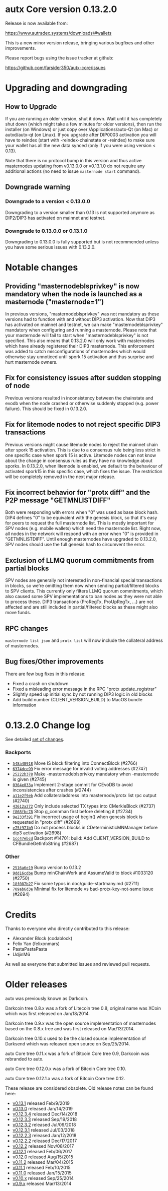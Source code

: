 autx Core version 0.13.2.0
==========================

Release is now available from:

  <https://www.autradex.systems/downloads/#wallets>

This is a new minor version release, bringing various bugfixes and other improvements.

Please report bugs using the issue tracker at github:

  <https://github.com/farsider350/autx-core/issues>


Upgrading and downgrading
=========================

How to Upgrade
--------------

If you are running an older version, shut it down. Wait until it has completely
shut down (which might take a few minutes for older versions), then run the
installer (on Windows) or just copy over /Applications/autx-Qt (on Mac) or
autxd/autx-qt (on Linux). If you upgrade after DIP0003 activation you will
have to reindex (start with -reindex-chainstate or -reindex) to make sure
your wallet has all the new data synced (only if you were using version < 0.13).

Note that there is no protocol bump in this version and thus active masternodes
updating from v0.13.0.0 or v0.13.1.0 do not require any additional actions (no need to issue
`masternode start` command).

Downgrade warning
-----------------

### Downgrade to a version < 0.13.0.0

Downgrading to a version smaller than 0.13 is not supported anymore as DIP2/DIP3 has activated
on mainnet and testnet.

### Downgrade to 0.13.0.0 or 0.13.1.0

Downgrading to 0.13.0.0 is fully supported but is not recommended unless you have some serious issues with 0.13.2.0.

Notable changes
===============

Providing "masternodeblsprivkey" is now mandatory when the node is launched as a masternode ("masternode=1")
------------------------------------------------------------------------
In previous versions, "masternodeblsprivkey" was not mandatory as these versions had to function with and without DIP3
activation. Now that DIP3 has activated on mainnet and testnet, we can make "masternodeblsprivkey" mandatory when
configuring and running a masternode. Please note that your masternode will fail to start when "masternodeblsprivkey"
is not specified. This also means that 0.13.2.0 will only work with masternodes which have already registered their
DIP3 masternode. This enforcement was added to catch misconfigurations of masternodes which would otherwise stay
unnoticed until spork 15 activation and thus surprise and hurt masternode owners.

Fix for consistency issues after sudden stopping of node
--------------------------------------------------------
Previous versions resulted in inconsistency between the chainstate and evodb when the node crashed or otherwise suddenly
stopped (e.g. power failure). This should be fixed in 0.13.2.0. 

Fix for litemode nodes to not reject specific DIP3 transactions
---------------------------------------------------------------
Previous versions might cause litemode nodes to reject the mainnet chain after spork 15 activation. This is due to a
consensus rule being less strict in one specific case when spork 15 is active. Litemode nodes can not know about the
change in consensus rules as they have no knowledge about sporks. In 0.13.2.0, when litemode is enabled, we default to the
behaviour of activated spork15 in this specific case, which fixes the issue. The restriction will be completely removed
in the next major release.

Fix incorrect behavior for "protx diff" and the P2P message "GETMNLISTDIFF"
---------------------------------------------------------------------------
Both were responding with errors when "0" was used as base block hash. DIP4 defines "0" to be equivalent with the
genesis block, so that it's easy for peers to request the full masternode list.
This is mostly important for SPV nodes (e.g. mobile wallets) which need the masternode list. Right now, all nodes in
the network will respond with an error when "0" is provided in  "GETMNLISTDIFF". Until enough masternodes have upgraded
to 0.13.2.0, SPV nodes should use the full genesis hash to circumvent the error.

Exclusion of LLMQ quorum commitments from partial blocks
--------------------------------------------------------
SPV nodes are generally not interested in non-financial special transactions in blocks, so we're omitting them now when
sending partial/filtered blocks to SPV clients. This currently only filters LLMQ quorum commitments, which also caused
some SPV implementations to ban nodes as they were not able to process these. DIP3 transactions (ProRegTx, ProUpRegTx, ...)
are not affected and are still included in partial/filtered blocks as these might also move funds. 

RPC changes
-----------
`masternode list json` and `protx list` will now include the collateral address of masternodes.

Bug fixes/Other improvements
----------------------------
There are few bug fixes in this release:
- Fixed a crash on shutdown
- Fixed a misleading error message in the RPC "protx update_registrar"  
- Slightly speed up initial sync by not running DIP3 logic in old blocks
- Add build number (CLIENT_VERSION_BUILD) to MacOS bundle information 

 0.13.2.0 Change log
===================

See detailed [set of changes](https://github.com/farsider350/autx-core/compare/v0.13.1.0...autxpay:v0.13.2.0).

### Backports

- [`548a48918`](https://github.com/farsider350/autx-core/commit/548a48918) Move IS block filtering into ConnectBlock (#2766)
- [`6374dce99`](https://github.com/farsider350/autx-core/commit/6374dce99) Fix error message for invalid voting addresses (#2747)
- [`25222b378`](https://github.com/farsider350/autx-core/commit/25222b378) Make -masternodeblsprivkey mandatory when -masternode is given (#2745)
- [`0364e033a`](https://github.com/farsider350/autx-core/commit/0364e033a) Implement 2-stage commit for CEvoDB to avoid inconsistencies after crashes (#2744)
- [`a11e2f9eb`](https://github.com/farsider350/autx-core/commit/a11e2f9eb) Add collateraladdress into masternode/protx list rpc output (#2740)
- [`43612a272`](https://github.com/farsider350/autx-core/commit/43612a272) Only include selected TX types into CMerkleBlock (#2737)
- [`f868fbc78`](https://github.com/farsider350/autx-core/commit/f868fbc78) Stop g_connman first before deleting it (#2734)
- [`9e233f391`](https://github.com/farsider350/autx-core/commit/9e233f391) Fix incorrect usage of begin() when genesis block is requested in "protx diff" (#2699)
- [`e75f971b9`](https://github.com/farsider350/autx-core/commit/e75f971b9) Do not process blocks in CDeterministicMNManager before dip3 activation (#2698)
- [`1cc47ebcd`](https://github.com/farsider350/autx-core/commit/1cc47ebcd) Backport #14701: build: Add CLIENT_VERSION_BUILD to CFBundleGetInfoString (#2687)

### Other

- [`2516a6e19`](https://github.com/farsider350/autx-core/commit/2516a6e19) Bump version to 0.13.2
- [`9dd16cdbe`](https://github.com/farsider350/autx-core/commit/9dd16cdbe) Bump minChainWork and AssumeValid to block #1033120 (#2750)
- [`18f087b27`](https://github.com/farsider350/autx-core/commit/18f087b27) Fix some typos in doc/guide-startmany.md (#2711)
- [`709ab6d3e`](https://github.com/farsider350/autx-core/commit/709ab6d3e) Minimal fix for litemode vs bad-protx-key-not-same issue (#2694)

Credits
=======

Thanks to everyone who directly contributed to this release:

- Alexander Block (codablock)
- Felix Yan (felixonmars)
- PastaPastaPasta
- UdjinM6

As well as everyone that submitted issues and reviewed pull requests.

Older releases
==============

autx was previously known as Darkcoin.

Darkcoin tree 0.8.x was a fork of Litecoin tree 0.8, original name was XCoin
which was first released on Jan/18/2014.

Darkcoin tree 0.9.x was the open source implementation of masternodes based on
the 0.8.x tree and was first released on Mar/13/2014.

Darkcoin tree 0.10.x used to be the closed source implementation of Darksend
which was released open source on Sep/25/2014.

autx Core tree 0.11.x was a fork of Bitcoin Core tree 0.9,
Darkcoin was rebranded to autx.

autx Core tree 0.12.0.x was a fork of Bitcoin Core tree 0.10.

autx Core tree 0.12.1.x was a fork of Bitcoin Core tree 0.12.

These release are considered obsolete. Old release notes can be found here:

- [v0.13.1](https://github.com/farsider350/autx-core/blob/master/doc/release-notes/autx/release-notes-0.13.1.md) released Feb/9/2019
- [v0.13.0](https://github.com/farsider350/autx-core/blob/master/doc/release-notes/autx/release-notes-0.13.0.md) released Jan/14/2019
- [v0.12.3.4](https://github.com/farsider350/autx-core/blob/master/doc/release-notes/autx/release-notes-0.12.3.4.md) released Dec/14/2018
- [v0.12.3.3](https://github.com/farsider350/autx-core/blob/master/doc/release-notes/autx/release-notes-0.12.3.3.md) released Sep/19/2018
- [v0.12.3.2](https://github.com/farsider350/autx-core/blob/master/doc/release-notes/autx/release-notes-0.12.3.2.md) released Jul/09/2018
- [v0.12.3.1](https://github.com/farsider350/autx-core/blob/master/doc/release-notes/autx/release-notes-0.12.3.1.md) released Jul/03/2018
- [v0.12.2.3](https://github.com/farsider350/autx-core/blob/master/doc/release-notes/autx/release-notes-0.12.2.3.md) released Jan/12/2018
- [v0.12.2.2](https://github.com/farsider350/autx-core/blob/master/doc/release-notes/autx/release-notes-0.12.2.2.md) released Dec/17/2017
- [v0.12.2](https://github.com/farsider350/autx-core/blob/master/doc/release-notes/autx/release-notes-0.12.2.md) released Nov/08/2017
- [v0.12.1](https://github.com/farsider350/autx-core/blob/master/doc/release-notes/autx/release-notes-0.12.1.md) released Feb/06/2017
- [v0.12.0](https://github.com/farsider350/autx-core/blob/master/doc/release-notes/autx/release-notes-0.12.0.md) released Aug/15/2015
- [v0.11.2](https://github.com/farsider350/autx-core/blob/master/doc/release-notes/autx/release-notes-0.11.2.md) released Mar/04/2015
- [v0.11.1](https://github.com/farsider350/autx-core/blob/master/doc/release-notes/autx/release-notes-0.11.1.md) released Feb/10/2015
- [v0.11.0](https://github.com/farsider350/autx-core/blob/master/doc/release-notes/autx/release-notes-0.11.0.md) released Jan/15/2015
- [v0.10.x](https://github.com/farsider350/autx-core/blob/master/doc/release-notes/autx/release-notes-0.10.0.md) released Sep/25/2014
- [v0.9.x](https://github.com/farsider350/autx-core/blob/master/doc/release-notes/autx/release-notes-0.9.0.md) released Mar/13/2014

